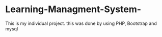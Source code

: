 # Learning-Managment-System-
This is my individual project. this was done by using PHP, Bootstrap and mysql
